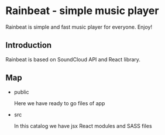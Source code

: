# Rainbeat - simple music player
Rainbeat is simple and fast music player for everyone. Enjoy!

## Introduction
Rainbeat is based on SoundCloud API and React library.

## Map

* public

   Here we have ready to go files of app

* src

   In this catalog we have jsx React modules and SASS files